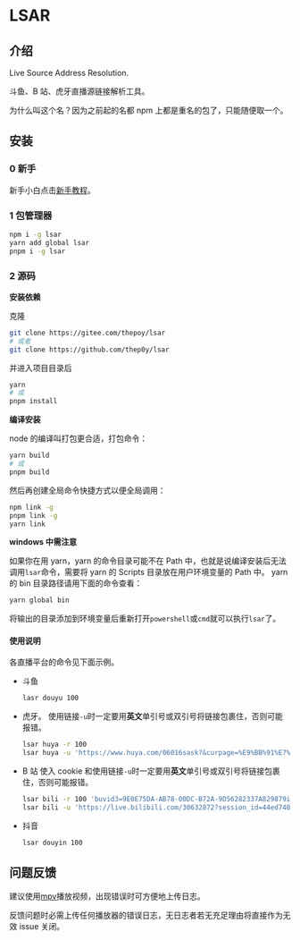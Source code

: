 # LSAR

## 介绍

Live Source Address Resolution.

斗鱼、B 站、虎牙直播源链接解析工具。

为什么叫这个名？因为之前起的名都 npm 上都是重名的包了，只能随便取一个。

## 安装

### 0 新手

新手小白点击[新手教程](doc/beginner-tutorial.md)。

### 1 包管理器

```bash
npm i -g lsar
yarn add global lsar
pnpm i -g lsar
```

### 2 源码

**安装依赖**

克隆

```bash
git clone https://gitee.com/thepoy/lsar
# 或者
git clone https://github.com/thep0y/lsar
```

并进入项目目录后

```bash
yarn
# 或
pnpm install
```

**编译安装**

node 的编译叫打包更合适，打包命令：

```bash
yarn build
# 或
pnpm build
```

然后再创建全局命令快捷方式以便全局调用：

```bash
npm link -g
pnpm link -g
yarn link
```

**windows 中需注意**

如果你在用 yarn，yarn 的命令目录可能不在 Path 中，也就是说编译安装后无法调用`lsar`命令，需要将 yarn 的 Scripts 目录放在用户环境变量的 Path 中。
yarn 的 bin 目录路径请用下面的命令查看：

```bash
yarn global bin
```

将输出的目录添加到环境变量后重新打开`powershell`或`cmd`就可以执行`lsar`了。

#### 使用说明

各直播平台的命令见下面示例。

- 斗鱼
  ```bash
  lasr douyu 100
  ```
- 虎牙。
  使用链接`-u`时一定要用**英文**单引号或双引号将链接包裹住，否则可能报错。
  ```bash
  lsar huya -r 100
  lsar huya -u 'https://www.huya.com/06016sask?&curpage=%E9%BB%91%E7%A5%9E%E8%AF%9D%EF%BC%9A%E6%82%9F%E7%A9%BA%E5%93%81%E7%B1%BB%E9%A1%B5&curlocation=%E5%85%A8%E9%83%A8%2F1'
  ```
- B 站
  使入 cookie 和使用链接`-u`时一定要用**英文**单引号或双引号将链接包裹住，否则可能报错。
  ```bash
  lsar bili -r 100 'buvid3=9E0E75DA-AB78-00DC-B72A-9D56282337A829879infoc; b_nut=1723464629; ... theme_style=light'
  lsar bili -u 'https://live.bilibili.com/30632872?session_id=44ed74815a4f65086b14a6472566c873_DBCADB56-218B-4E43-872D-39ECFCF95BAD&launch_id=1000216&live_from=71001' 'buvid3=9E0E75DA-AB78-00DC-B72A-9D56282337A829879infoc; b_nut=1723464629; ... theme_style=light'
  ```
- 抖音
  ```bash
  lsar douyin 100
  ```

## 问题反馈

建议使用[mpv](https://mpv.io)播放视频，出现错误时可方便地上传日志。

反馈问题时必需上传任何播放器的错误日志，无日志者若无充足理由将直接作为无效 issue 关闭。
